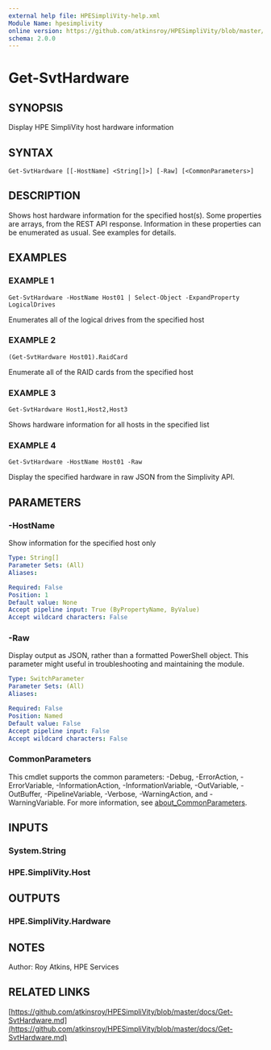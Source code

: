 ```yaml
---
external help file: HPESimpliVity-help.xml
Module Name: hpesimplivity
online version: https://github.com/atkinsroy/HPESimpliVity/blob/master/docs/Get-SvtHardware.md
schema: 2.0.0
---
```


# Get-SvtHardware

## SYNOPSIS
Display HPE SimpliVity host hardware information

## SYNTAX

```
Get-SvtHardware [[-HostName] <String[]>] [-Raw] [<CommonParameters>]
```

## DESCRIPTION
Shows host hardware information for the specified host(s).
Some properties are
arrays, from the REST API response.
Information in these properties can be enumerated as
usual.
See examples for details.

## EXAMPLES

### EXAMPLE 1
```
Get-SvtHardware -HostName Host01 | Select-Object -ExpandProperty LogicalDrives
```

Enumerates all of the logical drives from the specified host

### EXAMPLE 2
```
(Get-SvtHardware Host01).RaidCard
```

Enumerate all of the RAID cards from the specified host

### EXAMPLE 3
```
Get-SvtHardware Host1,Host2,Host3
```

Shows hardware information for all hosts in the specified list

### EXAMPLE 4
```
Get-SvtHardware -HostName Host01 -Raw
```

Display the specified hardware in raw JSON from the Simplivity API.

## PARAMETERS

### -HostName
Show information for the specified host only

```yaml
Type: String[]
Parameter Sets: (All)
Aliases:

Required: False
Position: 1
Default value: None
Accept pipeline input: True (ByPropertyName, ByValue)
Accept wildcard characters: False
```

### -Raw
Display output as JSON, rather than a formatted PowerShell object.
This parameter might useful in troubleshooting
and maintaining the module.

```yaml
Type: SwitchParameter
Parameter Sets: (All)
Aliases:

Required: False
Position: Named
Default value: False
Accept pipeline input: False
Accept wildcard characters: False
```

### CommonParameters
This cmdlet supports the common parameters: -Debug, -ErrorAction, -ErrorVariable, -InformationAction, -InformationVariable, -OutVariable, -OutBuffer, -PipelineVariable, -Verbose, -WarningAction, and -WarningVariable. For more information, see [about_CommonParameters](http://go.microsoft.com/fwlink/?LinkID=113216).

## INPUTS

### System.String
### HPE.SimpliVity.Host
## OUTPUTS

### HPE.SimpliVity.Hardware
## NOTES
Author: Roy Atkins, HPE Services

## RELATED LINKS

[https://github.com/atkinsroy/HPESimpliVity/blob/master/docs/Get-SvtHardware.md](https://github.com/atkinsroy/HPESimpliVity/blob/master/docs/Get-SvtHardware.md)

